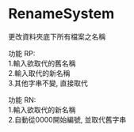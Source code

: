 # RenameSystem
更改資料夾底下所有檔案之名稱

功能 RP:  
  1.輸入欲取代的舊名稱  
  2.輸入取代的新名稱  
  3.其他字串不變, 直接取代 
    
功能 RN:  
  1.輸入欲取代的新名稱  
  2.自動從0000開始編號, 並取代舊字串  

